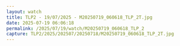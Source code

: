 ```yaml
---
layout: watch
title: TLP2 - 19/07/2025 - M20250719_060618_TLP_2T.jpg
date: 2025-07-19 06:06:18
permalink: /2025/07/19/watch/M20250719_060618_TLP_2
capture: TLP2/2025/202507/20250718/M20250719_060618_TLP_2T.jpg
---
```


